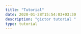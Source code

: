 ```yaml
---
title: "Tutorial"
date: 2020-01-28T15:54:03+03:30
description: "gictor tutorial "
type: tutorial
---
```

